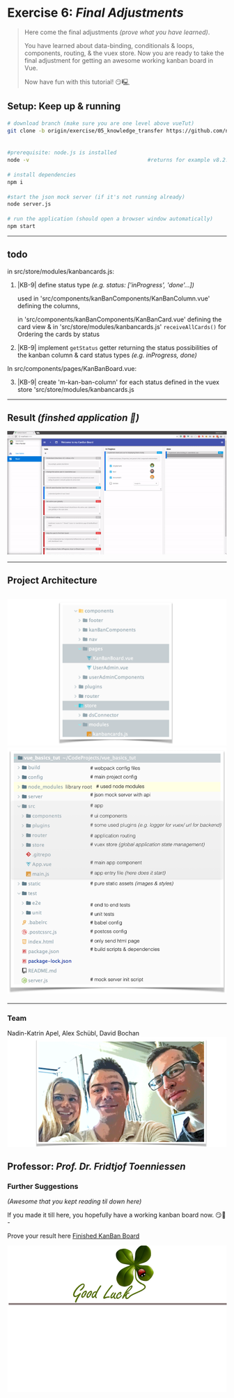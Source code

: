 # Exercise 6: _Final Adjustments_
> Here come the final adjustments _(prove what you have learned)_.
>
> You have learned about data-binding, conditionals & loops, components, routing, & the vuex store. Now you are ready to take the final adjustment for getting an awesome working kanban board in Vue.
>
> Now have fun with this tutorial! 😏🖳 

## Setup: Keep up & running

``` bash
# download branch (make sure you are one level above vueTut)
git clone -b origin/exercise/05_knowledge_transfer https://github.com/na018/vue_basics_tut.git vueTut/05_knowledge_transfer && cd vueTut/05_knowledge_transfer


#prerequisite: node.js is installed
node -v                                      #returns for example v8.2.1

# install dependencies
npm i

#start the json mock server (if it's not running already)
node server.js

# run the application (should open a browser window automatically)
npm start

```
--------------
## todo
in src/store/modules/kanbancards.js:
1. |KB-9| define status type _(e.g. status: ['inProgress', 'done'...])_ 

    used in 'src/components/kanBanComponents/KanBanColumn.vue' defining the columns, 

    in 'src/components/kanBanComponents/KanBanCard.vue' defining the card view & in 'src/store/modules/kanbancards.js' `receiveAllCards()` for Ordering the cards by status
2. |KB-9| implement `getStatus` getter returning the status possibilities of the kanban column & card status types _(e.g. inProgress, done)_

In src/components/pages/KanBanBoard.vue:

3. |KB-9| create 'm-kan-ban-column' for each status defined in the vuex store 'src/store/modules/kanbancards.js

-------------------
## Result _(finshed application 🎉)_
![kanban board](static/img/readme/boardPreview.gif "kanban board")


--------------------
## Project Architecture
![folder structure](static/img/readme/folderStructure.png "folder structure")
![KanBan Project Architecture](static/img/readme/ProjectArchitecture.png "KanBan Project Architecture")
-------------------

-------------------

### Team
Nadin-Katrin Apel, Alex Schübl, David Bochan
 ![Team photo](static/img/readme/team.png "Team")
 
 Professor: _Prof. Dr. Fridtjof Toenniessen_
-------------------
 
### Further Suggestions
_(Awesome that you kept reading til down here)_

If you made it till here, you hopefully have a working kanban board now. 😏🎉 -

Prove your result here [Finished KanBan Board](https://github.com/na018/vue_basics_tut/tree/origin/exercise/06_finishedApp)

 ![Good luck](static/img/readme/luck.jpg "Kleeblatt")

 
 
